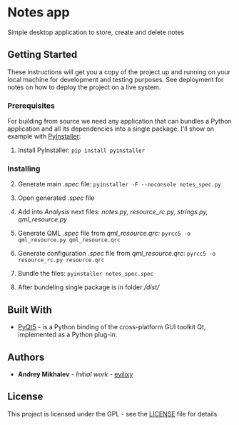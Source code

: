 # Notes app

Simple desktop application to store, create and delete notes

## Getting Started

These instructions will get you a copy of the project up and running on your local machine for development and testing purposes. See deployment for notes on how to deploy the project on a live system.

### Prerequisites

For building from source we need any application that can bundles a Python application and all its dependencies into a single package.
I'll show on example with [PyInstaller](https://www.pyinstaller.org/):

1. Install PyInstaller: `pip install pyinstaller`

### Installing

2. Generate main *.spec* file: `pyinstaller -F --noconsole notes_spec.py`

3. Open generated *.spec* file

4. Add into *Analysis* next files: *notes.py, resource_rc.py, strings.py, qml_resource.py*

5. Generate QML *.spec* file from *qml_resource.qrc*: `pyrcc5 -o qml_resource.py qml_resource.qrc`

6. Generate configuration *.spec* file from *qml_resource.qrc*: `pyrcc5 -o resource_rc.py resource.qrc`

7. Bundle the files: `pyinstaller notes_spec.spec`

8. After bundeling single package is in folder */dist/* 

## Built With

* [PyQt5](https://www.riverbankcomputing.com/static/Docs/PyQt5/) - is a Python binding of the cross-platform GUI toolkit Qt, implemented as a Python plug-in.


## Authors

* **Andrey Mikhalev** - *Initial work* - [evilixy](https://github.com/evilixy)

## License

This project is licensed under the GPL - see the [LICENSE](LICENSE) file for details

